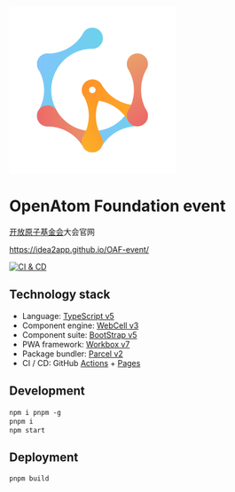 ![](src/image/WebCell-0.png)

# OpenAtom Foundation event

[开放原子基金会][1]大会官网

https://idea2app.github.io/OAF-event/

[![CI & CD](https://github.com/idea2app/OAF-event/actions/workflows/main.yml/badge.svg)][2]

## Technology stack

-   Language: [TypeScript v5][3]
-   Component engine: [WebCell v3][4]
-   Component suite: [BootStrap v5][5]
-   PWA framework: [Workbox v7][6]
-   Package bundler: [Parcel v2][7]
-   CI / CD: GitHub [Actions][8] + [Pages][9]

## Development

```shell
npm i pnpm -g
pnpm i
npm start
```

## Deployment

```shell
pnpm build
```

[1]: https://www.openatom.org/
[2]: https://github.com/idea2app/OAF-event/actions/workflows/main.yml
[3]: https://typescriptlang.org
[4]: https://web-cell.dev/
[5]: https://getbootstrap.com
[6]: https://developers.google.com/web/tools/workbox
[7]: https://parceljs.org
[8]: https://github.com/features/actions
[9]: https://pages.github.com/

